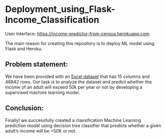 # Deployment_using_Flask-Income_Classification

User Interface: https://income-predictor-from-census.herokuapp.com

The main reason for creating this repository is to deploy ML model using Flask and Heroku. 

## Problem statement:
We have been provided with an [Excel dataset](https://www.kaggle.com/datasets/wenruliu/adult-income-dataset) that has 15 columns and 48842 rows. Our task is to analyze the dataset and predict whether the income of an adult will exceed 50k per year or not by developing a supervised machine learning model.

## Conclusion:
Finally! we successfully created a classification Machine Learning prediction model using decision tree classifier that predicts whether a given adult’s income will be >50K or not.
